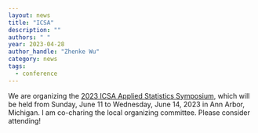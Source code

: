 ```yaml
---
layout: news
title: "ICSA"
description: ""
authors: " "
year: 2023-04-28
author_handle: "Zhenke Wu"
category: news
tags: 
  - conference
---
```

 
We are organizing the [2023 ICSA Applied Statistics Symposium](https://symposium2023.icsa.org/), which will be held from Sunday, June 11 to Wednesday, June 14, 2023 in Ann Arbor, Michigan. I am co-charing the local organizing committee. Please consider attending!